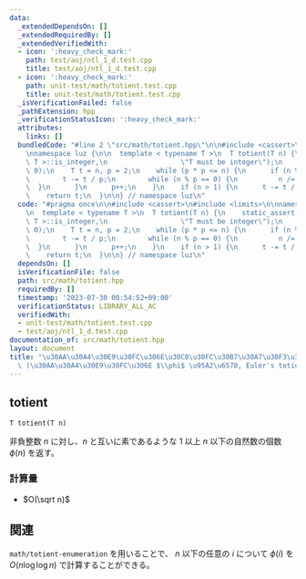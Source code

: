 ```yaml
---
data:
  _extendedDependsOn: []
  _extendedRequiredBy: []
  _extendedVerifiedWith:
  - icon: ':heavy_check_mark:'
    path: test/aoj/ntl_1_d.test.cpp
    title: test/aoj/ntl_1_d.test.cpp
  - icon: ':heavy_check_mark:'
    path: unit-test/math/totient.test.cpp
    title: unit-test/math/totient.test.cpp
  _isVerificationFailed: false
  _pathExtension: hpp
  _verificationStatusIcon: ':heavy_check_mark:'
  attributes:
    links: []
  bundledCode: "#line 2 \"src/math/totient.hpp\"\n\n#include <cassert>\n#include <limits>\n\
    \nnamespace luz {\n\n  template < typename T >\n  T totient(T n) {\n    static_assert(std::numeric_limits<\
    \ T >::is_integer,\n                  \"T must be integer\");\n    assert(n >=\
    \ 0);\n    T t = n, p = 2;\n    while (p * p <= n) {\n      if (n % p == 0) {\n\
    \        t -= t / p;\n        while (n % p == 0) {\n          n /= p;\n      \
    \  }\n      }\n      p++;\n    }\n    if (n > 1) {\n      t -= t / n;\n    }\n\
    \    return t;\n  }\n\n} // namespace luz\n"
  code: "#pragma once\n\n#include <cassert>\n#include <limits>\n\nnamespace luz {\n\
    \n  template < typename T >\n  T totient(T n) {\n    static_assert(std::numeric_limits<\
    \ T >::is_integer,\n                  \"T must be integer\");\n    assert(n >=\
    \ 0);\n    T t = n, p = 2;\n    while (p * p <= n) {\n      if (n % p == 0) {\n\
    \        t -= t / p;\n        while (n % p == 0) {\n          n /= p;\n      \
    \  }\n      }\n      p++;\n    }\n    if (n > 1) {\n      t -= t / n;\n    }\n\
    \    return t;\n  }\n\n} // namespace luz\n"
  dependsOn: []
  isVerificationFile: false
  path: src/math/totient.hpp
  requiredBy: []
  timestamp: '2023-07-30 00:54:52+09:00'
  verificationStatus: LIBRARY_ALL_AC
  verifiedWith:
  - unit-test/math/totient.test.cpp
  - test/aoj/ntl_1_d.test.cpp
documentation_of: src/math/totient.hpp
layout: document
title: "\u30AA\u30A4\u30E9\u30FC\u306E\u30C8\u30FC\u30B7\u30A7\u30F3\u30C8\u95A2\u6570\
  \ (\u30AA\u30A4\u30E9\u30FC\u306E $\\phi$ \u95A2\u6570, Euler's totient function)"
---
```


## totient
```
T totient(T n)
```

非負整数 $n$ に対し、$n$ と互いに素であるような $1$ 以上 $n$ 以下の自然数の個数 $\phi (n)$ を返す。

### 計算量
- $O(\sqrt n)$

## 関連
`math/totient-enumeration` を用いることで、 $n$ 以下の任意の $i$ について $\phi(i)$ を $O(n \log \log n)$ で計算することができる。
